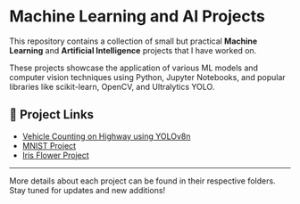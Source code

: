 # Machine Learning and AI Projects

This repository contains a collection of small but practical **Machine Learning** and **Artificial Intelligence** projects that I have worked on.

These projects showcase the application of various ML models and computer vision techniques using Python, Jupyter Notebooks, and popular libraries like scikit-learn, OpenCV, and Ultralytics YOLO.

## 🔗 Project Links

* [Vehicle Counting on Highway using YOLOv8n](https://github.com/UsmanAbbasi2002/Machine-Learning-and-AI-Projects/tree/main/Vehicle_Counting_on_Highway_using_YOLOv8n)
* [MNIST Project](https://github.com/UsmanAbbasi2002/Machine-Learning-and-AI-Projects/tree/main/MNIST_Project)
* [Iris Flower Project](https://github.com/UsmanAbbasi2002/Machine-Learning-and-AI-Projects/tree/main/Iris_Flower_Project)

---

More details about each project can be found in their respective folders. Stay tuned for updates and new additions!
